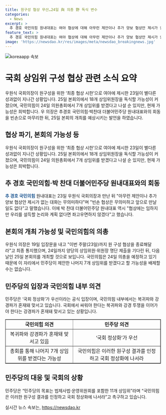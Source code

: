 ```yaml
---
title: 원구성 협상 무산…24일 與 의총 野 독식 변수
categories:
  - News
excerpt: >
  추 경호 국민의힘 원내대표는 여야 협상에 대해 아무런 제안이나 추가 양보 협상안 제시가 없는 대화는 무의미하고 앞으로 만날 일도 없다고 밝히며 25일 본회의 개최 가능성이 높아졌다고 전했다. 더불어민주당은 18개 상임위원장 독식 가능성이 높아지고, 국민의힘은 7개 상임위를 받겠다고 밝히긴 했지만 현재 가능성은 희박하다. 이에 25일 본회의는 예정대로 열릴 것으로 보이지만 국민의힘 의원총회에서 미지수가 남아있다. 한편, 국회의 각 파벌은 원구성을 놓고 다소 뜨거운 감정을 드러내고 있으며 상임위원 업무 분담에 관한 논의가 이어지고 있다.
feature_text: >
  추 경호 국민의힘 원내대표는 여야 협상에 대해 아무런 제안이나 추가 양보 협상안 제시가 없는 대화는 무의미하고 앞으로 만날 일도 없다고 밝히며 25일 본회의 개최 가능성이 높아졌다고 전했다. 더불어민주당은 18개 상임위원장 독식 가능성이 높아지고, 국민의힘은 7개 상임위를 받겠다고 밝히긴 했지만 현재 가능성은 희박하다. 이에 25일 본회의는 예정대로 열릴 것으로 보이지만 국민의힘 의원총회에서 미지수가 남아있다. 한편, 국회의 각 파벌은 원구성을 놓고 다소 뜨거운 감정을 드러내고 있으며 상임위원 업무 분담에 관한 논의가 이어지고 있다.
image: 'https://newsdao.kr/res/images/meta/newsdao_breakingnews.jpg'
---
```


<p><img src="https://newsdao.kr/res/images/meta/newsdao_breakingnews.jpg" alt="koreaapp 속보" /></p>

<h1 data-ke-size="size26"><b>국회 상임위 구성 협상 관련 소식 요약</b></h1>

<p data-ke-size="size16">우원식 국회의장이 원구성을 위한 ‘최종 협상 시한’으로 여야에 제시한 23일이 별다른 성과없이 지나간 상황입니다. 25일 본회의에서 18개 상임위원장을 독식할 가능성이 커졌으며, 국민의힘이 24일 의원총회에서 7개 상임위를 받겠다고 나설 순 있지만, 현재 가능성은 희박합니다. 우 의장은 추경호 국민의힘·박찬대 더불어민주당 원내대표와의 회동을 빈손으로 마무리한 뒤, 25일 본회의 개최를 예상시키는 발언을 하였습니다.</p>

<h2 data-ke-size="size24">협상 파기, 본회의 가능성 등</h2>

<p data-ke-size="size16">우원식 국회의장이 원구성을 위한 ‘최종 협상 시한’으로 여야에 제시한 23일이 별다른 성과없이 지나간 상황입니다. 25일 본회의에서 18개 상임위원장을 독식할 가능성이 커졌으며, 국민의힘이 24일 의원총회에서 7개 상임위를 받겠다고 나설 순 있지만, 현재 가능성은 희박합니다.</p>

<h2 data-ke-size="size24">추 경호 국민의힘·박 찬대 더불어민주당 원내대표와의 회동</h2>

<p data-ke-size="size16"><b><span style="color: #1a5490;">추 경호 국민의힘</span></b> 원내대표는 23일 우원식 국회의장과 만난 뒤 "아무런 제안이나 추가 양보 협상안 제시가 없는 대화는 무의미하다"며 "빈손 협상은 무의미하고 앞으로 만날 일도 없다"고 말했습니다. 이에 박 찬대 더불어민주당 원내대표 역시 "협상에는 임하지만 우리를 설득할 논리와 계획 없다면 좌고우면하지 않겠다"고 했습니다.</p>

<h2 data-ke-size="size24">본회의 개최 가능성 및 국민의힘의 의총</h2>

<p data-ke-size="size16">우원식 의장은 19일 입장문을 내고 "이번 주말(23일)까지 원 구성 협상을 종료해달라"고 최종 통지했으며, 24일까지 양당의 상임위원·위원장 명단 제출을 기다린 뒤, 다음날인 25일 본회의를 개최할 것으로 보입니다. 국민의힘은 24일 의총을 예정하고 있기 때문에 이 자리에서 민주당이 제안한 나머지 7개 상임위를 받겠다고 할 가능성을 배제할 수는 없습니다.</p>

<h2 data-ke-size="size24">민주당의 입장과 국민의힘 내부 의견</h2>

<p data-ke-size="size16">민주당은 ‘국회 정상화’가 우선이라는 공식 입장이며, 국민의힘 내부에서는 복귀파와 강경파가 혼재돼 맞서고 있습니다. 국회에서 싸워야 한다는 복귀파와 강경 투쟁을 이어가야 한다는 강경파가 혼재돼 맞서고 있는 상황입니다.</p>

<table style="width: 100%;" border="1">
<tbody>
<tr>
<td style="text-align: center; height: 17px;"><b>국민의힘 의견</b></td>
<td style="text-align: center; height: 17px;"><b>민주당 의견</b></td>
</tr>
<tr>
<td style="text-align: center;">복귀파와 강경파가 혼재돼 맞서고 있음</td>
<td style="text-align: center;">‘국회 정상화’가 우선</td>
</tr>
<tr>
<td style="text-align: center;">총회를 통해 나머지 7개 상임위를 받겠다는 가능성</td>
<td style="text-align: center;">국민의힘은 이러한 원구성 결과를 인정하고 국회 정상화에 나서라</td>
</tr>
</tbody>
</table>

<h2 data-ke-size="size24">민주당의 대응 및 국회의 상황</h2>

<p data-ke-size="size16">민주당은 “민주당의 목표는 법제사법·운영위원회를 포함한 11개 상임위”라며 “국민의힘은 이러한 원구성 결과를 인정하고 국회 정상화에 나서라”고 촉구하고 있습니다.</p>
실시간 뉴스 속보는, <a href="https://newsdao.kr" rel="dofollow">https://newsdao.kr</a>


